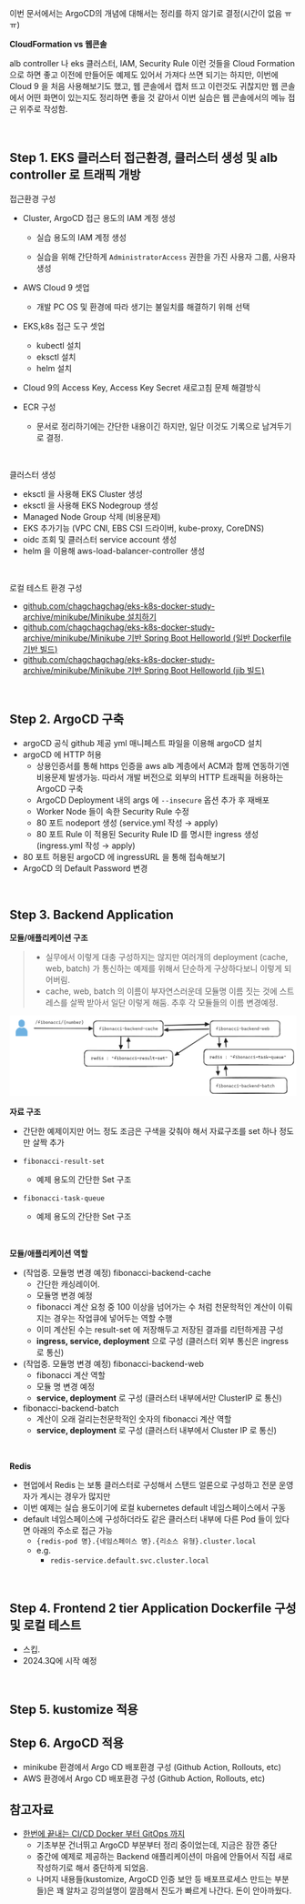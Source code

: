 이번 문서에서는 ArgoCD의 개념에 대해서는 정리를 하지 않기로 결정(시간이 없음 ㅠㅠ)<br>

**CloudFormation vs 웹콘솔**<br>

alb controller 나 eks 클러스터, IAM, Security Rule 이런 것들을 Cloud Formation 으로 하면 좋고 이전에 만들어둔 예제도 있어서 가져다 쓰면 되기는 하지만, 이번에 Cloud 9 을 처음 사용해보기도 했고, 웹 콘솔에서 캡처 뜨고 이런것도 귀찮지만 웹 콘솔에서 어떤 화면이 있는지도 정리하면 좋을 것 같아서 이번 실습은 웹 콘솔에서의 메뉴 접근 위주로 작성함.<br>

<br>



## Step 1. EKS 클러스터 접근환경, 클러스터 생성 및 alb controller 로 트래픽 개방 

접근환경 구성

- Cluster, ArgoCD 접근 용도의 IAM 계정 생성
  - 실습 용도의 IAM 계정 생성

  - 실습을 위해 간단하게 `AdministratorAccess` 권한을 가진 사용자 그룹, 사용자 생성

- AWS Cloud 9 셋업 
  - 개발 PC OS 및 환경에 따라 생기는 불일치를 해결하기 위해 선택

- EKS,k8s 접근 도구 셋업

  - kubectl 설치
  - eksctl 설치
  - helm 설치

- Cloud 9의 Access Key, Access Key Secret 새로고침 문제 해결방식

- ECR 구성
  - 문서로 정리하기에는 간단한 내용이긴 하지만, 일단 이것도 기록으로 남겨두기로 결정.


<br>



클러스터 생성

- eksctl 을 사용해 EKS Cluster 생성 
- eksctl 을 사용해 EKS Nodegroup 생성
- Managed Node Group 삭제 (비용문제)
- EKS 추가기능 (VPC CNI, EBS CSI 드라이버, kube-proxy, CoreDNS)
- oidc 조회 및 클러스터 service account 생성
- helm 을 이용해 aws-load-balancer-controller 생성

<br>



로컬 테스트 환경 구성

- [github.com/chagchagchag/eks-k8s-docker-study-archive/minikube/Minikube 설치하기](https://github.com/chagchagchag/eks-k8s-docker-study-archive/blob/main/minikube/Minikube%20%EC%84%A4%EC%B9%98%ED%95%98%EA%B8%B0.md)
- [github.com/chagchagchag/eks-k8s-docker-study-archive/minikube/Minikube 기반 Spring Boot Helloworld (일반 Dockerfile 기반 빌드)](https://github.com/chagchagchag/eks-k8s-docker-study-archive/blob/main/minikube/Minikube%20%EA%B8%B0%EB%B0%98%20Spring%20Boot%20Helloworld.md)
- [github.com/chagchagchag/eks-k8s-docker-study-archive/minikube/Minikube 기반 Spring Boot Helloworld (jib 빌드)]()

<br>



## Step 2. ArgoCD 구축

- argoCD 공식 github 제공 yml 매니페스트 파일을 이용해 argoCD 설치
- argoCD 에 HTTP 허용 
  - 상용인증서를 통해 https 인증을 aws alb 계층에서 ACM과 함께 연동하기엔 비용문제 발생가능. 따라서 개발 버전으로 외부의 HTTP 트래픽을 허용하는 ArgoCD 구축
  - ArgoCD Deployment 내의 args 에 `--insecure` 옵션 추가 후 재배포
  - Worker Node 들이 속한 Security Rule 수정
  - 80 포트 nodeport 생성 (service.yml 작성 → apply)
  - 80 포트 Rule 이 적용된 Security Rule ID 를 명시한 ingress 생성 (ingress.yml 작성 → apply)
- 80 포트 허용된 argoCD 에 ingressURL 을 통해 접속해보기
- ArgoCD 의 Default Password 변경

<br>



## Step 3. Backend Application

**모듈/애플리케이션 구조**

> - 실무에서 이렇게 대충 구성하지는 않지만 여러개의 deployment (cache, web, batch) 가 통신하는 예제를 위해서 단순하게 구상하다보니 이렇게 되어버림.
> - cache, web, batch 의 이름이 부자연스러운데 모듈명 이름 짓는 것에 스트레스를 살짝 받아서 일단 이렇게 해둠. 추후 각 모듈들의 이름 변경예정.



<img src="./img/CODE-EXAMPLE/1.png"/>

**자료 구조**

- 간단한 예제이지만 어느 정도 조금은 구색을 갖춰야 해서 자료구조를 set 하나 정도만 살짝 추가

- `fibonacci-result-set` 
  - 예제 용도의 간단한 Set 구조
- `fibonacci-task-queue`
  - 예제 용도의 간단한 Set 구조

<br>



**모듈/애플리케이션 역할**

- (작업중. 모듈명 변경 예정) fibonacci-backend-cache
  - 간단한 캐싱레이어.
  - 모듈명 변경 예정
  - fibonacci 계산 요청 중 100 이상을 넘어가는 수 처럼 천문학적인 계산이 이뤄지는 경우는 작업큐에 넣어두는 역할 수행
  - 이미 계산된 수는 result-set 에 저장해두고 저장된 결과를 리턴하게끔 구성
  - **ingress, service, deployment** 으로 구성 (클러스터 외부 통신은 ingress 로 통신)
- (작업중. 모듈명 변경 예정) fibonacci-backend-web
  - fibonacci 계산 역할
  - 모듈 명 변경 예정
  - **service, deployment** 로 구성 (클러스터 내부에서만 ClusterIP 로 통신)
- fibonacci-backend-batch
  - 계산이 오래 걸리는천문학적인 숫자의 fibonacci 계산 역할
  - **service, deployment** 로 구성 (클러스터 내부에서 Cluster IP 로 통신)

<br>



**Redis**

- 현업에서 Redis 는 보통 클러스터로 구성해서 스탠드 얼론으로 구성하고 전문 운영자가 계시는 경우가 많지만
- 이번 예제는 실습 용도이기에 로컬 kubernetes default 네임스페이스에서 구동
- default 네임스페이스에 구성하더라도 같은 클러스터 내부에 다른 Pod 들이 있다면 아래의 주소로 접근 가능
  - `{redis-pod 명}.{네임스페이스 명}.{리소스 유형}.cluster.local`
  - e.g. 
    - `redis-service.default.svc.cluster.local`

<br>



## Step 4. Frontend 2 tier Application Dockerfile 구성 및 로컬 테스트
- 스킵.
- 2024.3Q에 시작 예정

<br>



## Step 5. kustomize 적용



## Step 6. ArgoCD 적용

- minikube 환경에서 Argo CD 배포환경 구성 (Github Action, Rollouts, etc)
- AWS 환경에서 Argo CD 배포환경 구성 (Github Action, Rollouts, etc)



## 참고자료 
- [한번에 끝내는 CI/CD Docker 부터 GitOps 까지](https://fastcampus.co.kr/dev_online_cicd)
  - 기초부분 건너뛰고 ArgoCD 부분부터 정리 중이었는데, 지금은 잠깐 중단
  - 중간에 예제로 제공하는 Backend 애플리케이션이 마음에 안들어서 직접 새로 작성하기로 해서 중단하게 되었음.
  - 나머지 내용들(kustomize, ArgoCD 인증 보안 등 배포프로세스 만드는 부분들)은 꽤 알차고 강의설명이 깔끔해서 진도가 빠르게 나간다. 돈이 안아까웠다.

